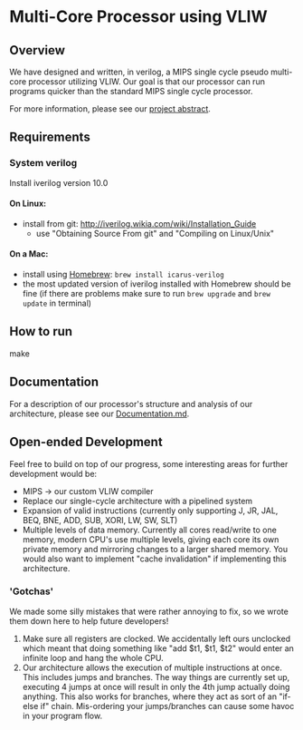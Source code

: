 # Multi-Core Processor using VLIW

## Overview

We have designed and written, in verilog, a MIPS single cycle pseudo multi-core processor utilizing VLIW. Our goal is that our processor can run programs quicker than the standard MIPS single cycle processor.

For more information, please see our [project abstract](https://github.com/Daniel6/CompArchFA15/blob/master/FinalProject/Project%20Abstract.md "ProjectAbstract.md").

## Requirements

### System verilog

Install iverilog version 10.0

#### On Linux:
- install from git: http://iverilog.wikia.com/wiki/Installation_Guide
  - use "Obtaining Source From git" and "Compiling on Linux/Unix"

#### On a Mac:
- install using [Homebrew](http://brew.sh/ "Homebrew"): `brew install icarus-verilog`
- the most updated version of iverilog installed with Homebrew should be fine (if there are problems make sure to run `brew upgrade` and `brew update` in terminal)


## How to run
make 

## Documentation

For a description of our processor's structure and analysis of our architecture, please see our [Documentation.md](https://github.com/Daniel6/CompArchFA15/blob/master/FinalProject/Documentation.md "Documentation.md").

## Open-ended Development
Feel free to build on top of our progress, some interesting areas for further development would be:
* MIPS -> our custom VLIW compiler
* Replace our single-cycle architecture with a pipelined system
* Expansion of valid instructions (currently only supporting J, JR, JAL, BEQ, BNE, ADD, SUB, XORI, LW, SW, SLT)
* Multiple levels of data memory. Currently all cores read/write to one memory, modern CPU's use multiple levels, giving each core its own private memory and mirroring changes to a larger shared memory. You would also want to implement "cache invalidation" if implementing this architecture.

### 'Gotchas'
We made some silly mistakes that were rather annoying to fix, so we wrote them down here to help future developers!

1. Make sure all registers are clocked. We accidentally left ours unclocked which meant that doing something like "add $t1, $t1, $t2" would enter an infinite loop and hang the whole CPU.
2. Our architecture allows the execution of multiple instructions at once. This includes jumps and branches. The way things are currently set up, executing 4 jumps at once will result in only the 4th jump actually doing anything. This also works for branches, where they act as sort of an "if-else if" chain. Mis-ordering your jumps/branches can cause some havoc in your program flow.